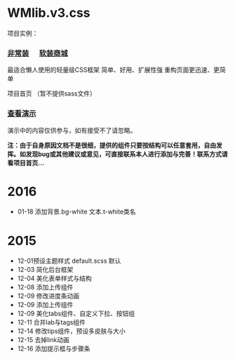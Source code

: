 # WMlib.v3.css

项目实例：
<h3><a href="www.fcz.cn">非常装</a>&nbsp;&nbsp;&nbsp;&nbsp;&nbsp;&nbsp;<a href="mall.fcz.cn">软装商城</a></h3>

最适合懒人使用的轻量级CSS框架
简单、好用、扩展性强 重构页面更迅速、更简单

项目首页 （暂不提供sass文件）

<h3><a href="http://oilan.com.cn/wm/">查看演示</a> </h3>
演示中的内容仅供参与，如有接受不了请忽略。

<b>注：由于自身原因文档不是很细，提供的组件只要按结构可以任意套用，自由发挥。如发现bug或其他建议或意见，可直接联系本人进行添加与完善！联系方式请看项目首页…</b>


# 2016
* 01-18 添加背景.bg-white   文本.t-white类名


# 2015
* 12-01预设主题样式 default.scss 默认
* 12-03 简化后台框架
* 12-04 美化表单样式与结构
* 12-08 添加上传组件
* 12-09 修改进度条动画 
* 12-09 添加上传组件
* 12-09 美化tabs组件、自定义下拉、按钮组
* 12-11 合并lab与tags组件
* 12-14 修改tips组件，预设多皮肤与大小
* 12-15 去掉link动画
* 12-16 添加提示框与步骤条


